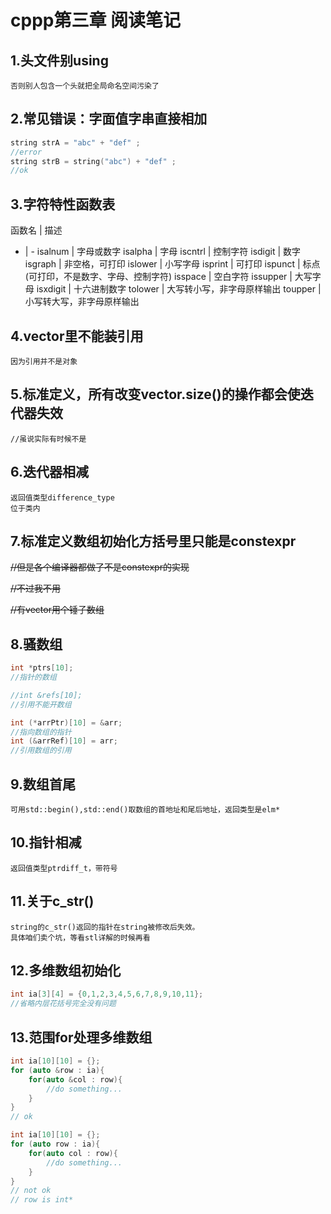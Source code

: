 # cppp第三章 阅读笔记

## 1.头文件别using
    否则别人包含一个头就把全局命名空间污染了

## 2.常见错误：字面值字串直接相加
``` cpp
string strA = "abc" + "def" ;
//error
string strB = string("abc") + "def" ;
//ok
```

## 3.字符特性函数表
函数名 | 描述
- | -
isalnum | 字母或数字
isalpha | 字母
iscntrl | 控制字符
isdigit | 数字
isgraph | 非空格，可打印
islower | 小写字母
isprint | 可打印
ispunct | 标点(可打印，不是数字、字母、控制字符)
isspace | 空白字符
issupper | 大写字母
isxdigit | 十六进制数字
tolower | 大写转小写，非字母原样输出
toupper | 小写转大写，非字母原样输出

## 4.vector里不能装引用
    因为引用并不是对象

## 5.标准定义，所有改变vector.size()的操作都会使迭代器失效

    //虽说实际有时候不是

## 6.迭代器相减
    返回值类型difference_type
    位于类内

## 7.标准定义数组初始化方括号里只能是constexpr

<del>//但是各个编译器都做了不是constexpr的实现</del>

<del>//不过我不用</del>

<del>//有vector用个锤子数组</del>

## 8.骚数组

``` cpp 
int *ptrs[10];
//指针的数组

//int &refs[10];
//引用不能开数组

int (*arrPtr)[10] = &arr;
//指向数组的指针
int (&arrRef)[10] = arr;
//引用数组的引用

```

## 9.数组首尾
    可用std::begin(),std::end()取数组的首地址和尾后地址，返回类型是elm*

## 10.指针相减
    返回值类型ptrdiff_t，带符号

## 11.关于c_str()
    string的c_str()返回的指针在string被修改后失效。
    具体咱们卖个坑，等看stl详解的时候再看

## 12.多维数组初始化
``` cpp
int ia[3][4] = {0,1,2,3,4,5,6,7,8,9,10,11};
//省略内层花括号完全没有问题
```

## 13.范围for处理多维数组
``` cpp
int ia[10][10] = {};
for (auto &row : ia){
    for(auto &col : row){
        //do something...
    }
}
// ok

int ia[10][10] = {};
for (auto row : ia){
    for(auto col : row){
        //do something...
    }
}
// not ok
// row is int*
```